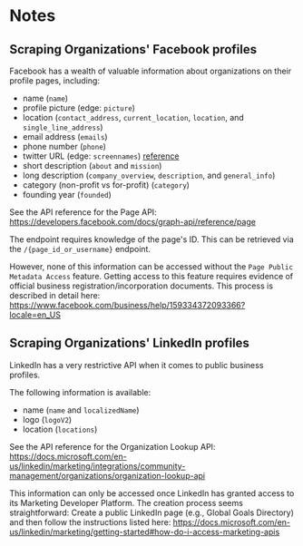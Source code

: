 # Notes

## Scraping Organizations' Facebook profiles

Facebook has a wealth of valuable information about organizations on their profile pages, including:

- name (`name`)
- profile picture (edge: `picture`)
- location (`contact_address`, `current_location`, `location`, and `single_line_address`)
- email address (`emails`)
- phone number (`phone`)
- twitter URL (edge: `screennames`) [reference](https://developers.facebook.com/docs/graph-api/reference/v9.0/page/screennames)
- short description (`about` and `mission`)
- long description (`company_overview`, `description`, and `general_info`)
- category (non-profit vs for-profit) (`category`)
- founding year (`founded`)

See the API reference for the Page API: https://developers.facebook.com/docs/graph-api/reference/page

The endpoint requires knowledge of the page's ID. This can be retrieved via the
`/{page_id_or_username}` endpoint.

However, none of this information can be accessed without the `Page Public Metadata Access` feature.
Getting access to this feature requires evidence of official business
registration/incorporation documents. This process is described in detail
here: https://www.facebook.com/business/help/159334372093366?locale=en_US

## Scraping Organizations' LinkedIn profiles

LinkedIn has a very restrictive API when it comes to public business profiles.

The following information is available:

- name (`name` and `localizedName`)
- logo (`logoV2`)
- location (`locations`)

See the API reference for the Organization Lookup API: https://docs.microsoft.com/en-us/linkedin/marketing/integrations/community-management/organizations/organization-lookup-api

This information can only be accessed once LinkedIn has granted access to its
Marketing Developer Platform. The creation process seems straightforward:
Create a public LinkedIn page (e.g., Global Goals Directory) and then follow
the instructions listed here: https://docs.microsoft.com/en-us/linkedin/marketing/getting-started#how-do-i-access-marketing-apis
